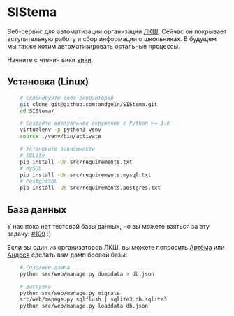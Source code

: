 # SIStema

Веб-сервис для автоматизации организации [ЛКШ](http://lksh.ru). Сейчас он
покрывает вступительную работу и сбор информации о школьниках. В будущем мы
также хотим автоматизировать остальные процессы.

Начните с чтения вики [вики](https://github.com/andgein/SIStema/wiki).

## Установка (Linux)

```bash
    # Склонируйте себе репозиторий
    git clone git@github.com:andgein/SIStema.git
    cd SIStema/

    # Создайте виртуальное окружение с Python >= 3.8
    virtualenv -p python3 venv
    source ./venv/bin/activate

    # Установите зависимости
    # SQLite
    pip install -Ur src/requirements.txt
    # MySQL
    pip install -Ur src/requirements.mysql.txt
    # PostgreSQL
    pip install -Ur src/requirements.postgres.txt
```

## База данных

У нас пока нет тестовой базы данных, но вы можете взяться за эту задачу:
[#109](https://github.com/andgein/SIStema/issues/109) :)

Если вы один из организаторов ЛКШ, вы можете попросить
[Артёма](https://github.com/citxx) или [Андрея](https://github.com/andgein)
сделать вам дамп боевой базы:

```bash
    # Создание дампа
    python src/web/manage.py dumpdata > db.json

    # Загрузка
    python src/web/manage.py migrate
    src/web/manage.py sqlflush | sqlite3 db.sqlite3
    python src/web/manage.py loaddata db.json
```

